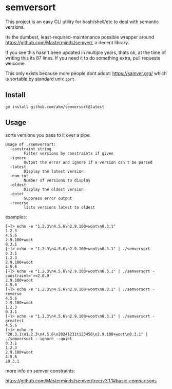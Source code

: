# semversort

This project is an easy CLI utility for bash/shell/etc to deal with semantic versions.

Its the dumbest, least-required-maintenance possible wrapper around https://github.com/Masterminds/semver/,
a decent library.

If you see this hasn't been updated in multiple years, thats ok, at the time of writing this its 87 lines.
If you need it to do something extra, pull requests welcome.

This only exists because more people dont adopt: https://samver.org/ which is sortable by standard unix `sort`.

## Install

```
go install github.com/akm/semversort@latest
```

## Usage

sorts versions you pass to it over a pipe.

```
Usage of ./semversort:
  -constraint string
        Filter versions by constraints if given
  -ignore
        Output the error and ignore if a version can't be parsed
  -latest
        Display the latest version
  -num int
        Number of versions to display
  -oldest
        Display the oldest version
  -quiet
        Suppress error output
  -reverse
        lists versions latest to oldest
```

examples:

```
[~]> echo -e "1.2.3\n4.5.6\n2.9.100+woot\n0.3.1"
1.2.3
4.5.6
2.9.100+woot
0.3.1
[~]> echo -e "1.2.3\n4.5.6\n2.9.100+woot\n0.3.1" | ./semversort
0.3.1
1.2.3
2.9.100+woot
4.5.6
[~]> echo -e "1.2.3\n4.5.6\n2.9.100+woot\n0.3.1" | ./semversort -constraint='>=2.0.0'
2.9.100+woot
4.5.6
[~]> echo -e "1.2.3\n4.5.6\n2.9.100+woot\n0.3.1" | ./semversort -reverse
4.5.6
2.9.100+woot
1.2.3
0.3.1
[~]> echo -e "1.2.3\n4.5.6\n2.9.100+woot\n0.3.1" | ./semversort -greatest
4.5.6
[~]> echo -e "20.3.1\n1.2.3\n4.5.6\n20241231t123456\n2.9.100+woot\n0.3.1" | ./semversort --ignore --quiet
0.3.1
1.2.3
2.9.100+woot
4.5.6
20.3.1
```

more info on semver constraints:

https://github.com/Masterminds/semver/tree/v3.1.1#basic-comparisons
